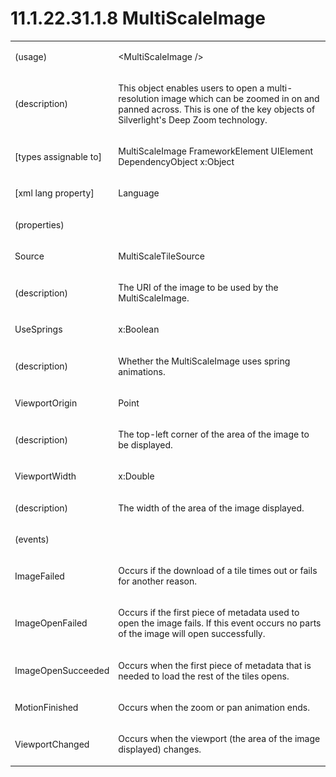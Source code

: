 <html dir="LTR" xmlns:mshelp="http://msdn.microsoft.com/mshelp" xmlns:ddue="http://ddue.schemas.microsoft.com/authoring/2003/5" xmlns:xlink="http://www.w3.org/1999/xlink" xmlns:tool="http://www.microsoft.com/tooltip"><body><input type="hidden" id="userDataCache" class="userDataStyle"><input type="hidden" id="hiddenScrollOffset"><img id="dropDownImage" style="display:none; height:0; width:0;" src="../local/drpdown.gif"><img id="dropDownHoverImage" style="display:none; height:0; width:0;" src="../local/drpdown_orange.gif"><img id="collapseImage" style="display:none; height:0; width:0;" src="../local/collapse.gif"><img id="expandImage" style="display:none; height:0; width:0;" src="../local/exp.gif"><img id="collapseAllImage" style="display:none; height:0; width:0;" src="../local/collall.gif"><img id="expandAllImage" style="display:none; height:0; width:0;" src="../local/expall.gif"><img id="copyImage" style="display:none; height:0; width:0;" src="../local/copycode.gif"><img id="copyHoverImage" style="display:none; height:0; width:0;" src="../local/copycodeHighlight.gif"><div id="header"><h1 class="heading">11.1.22.31.1.8 MultiScaleImage</h1></div><div id="mainSection"><div id="mainBody"><div id="allHistory" class="saveHistory" onsave="saveAll()" onload="loadAll()"></div>
			<div id="sectionSection0" class="section" name="collapseableSection"><content xmlns="http://ddue.schemas.microsoft.com/authoring/2003/5" xmlns:wsd="http://wsdev.schemas.microsoft.com/authoring/2008/2" xmlns:msxsl="urn:schemas-microsoft-com:xslt" xmlns:script="urn:script" xmlns:build="urn:build">
				</content></div><div id="sectionSection1" class="section" name="collapseableSection"><content xmlns="http://ddue.schemas.microsoft.com/authoring/2003/5" xmlns:wsd="http://wsdev.schemas.microsoft.com/authoring/2008/2" xmlns:msxsl="urn:schemas-microsoft-com:xslt" xmlns:script="urn:script" xmlns:build="urn:build">
					<p xmlns=""><b></b></p><table class="ProtocolAuthoredTable" xmlns=""><tr>
								<td>
									<p>(usage)</p>
								</td>
								<td>
									<p>&lt;MultiScaleImage /&gt;</p>
								</td>
							</tr><tr>
							<td>
								<p>(description)</p>
							</td>
							<td>
								<p>This object enables users to open a multi-resolution image which can be zoomed in on and panned across. This is one of the key objects of Silverlight's Deep Zoom technology.</p>
							</td>
						</tr><tr>
							<td>
								<p>[types assignable to]</p>
							</td>
							<td>
								<p>MultiScaleImage FrameworkElement UIElement DependencyObject x:Object</p>
							</td>
						</tr><tr>
							<td>
								<p>[xml lang property]</p>
							</td>
							<td>
								<p>Language</p>
							</td>
						</tr><tr>
							<td>
								<p>(properties)</p>
							</td>
							<td>
							</td>
						</tr><tr>
							<td>
								<p>Source</p>
							</td>
							<td>
								<p>MultiScaleTileSource</p>
							</td>
						</tr><tr>
							<td>
								<p>(description)</p>
							</td>
							<td>
								<p>The URI of the image to be used by the MultiScaleImage.</p>
							</td>
						</tr><tr>
							<td>
								<p>UseSprings</p>
							</td>
							<td>
								<p>x:Boolean</p>
							</td>
						</tr><tr>
							<td>
								<p>(description)</p>
							</td>
							<td>
								<p>Whether the MultiScaleImage uses spring animations.</p>
							</td>
						</tr><tr>
							<td>
								<p>ViewportOrigin</p>
							</td>
							<td>
								<p>Point</p>
							</td>
						</tr><tr>
							<td>
								<p>(description)</p>
							</td>
							<td>
								<p>The top-left corner of the area of the image to be displayed.</p>
							</td>
						</tr><tr>
							<td>
								<p>ViewportWidth</p>
							</td>
							<td>
								<p>x:Double</p>
							</td>
						</tr><tr>
							<td>
								<p>(description)</p>
							</td>
							<td>
								<p>The width of the area of the image displayed.</p>
							</td>
						</tr><tr>
							<td>
								<p>(events)</p>
							</td>
							<td>
							</td>
						</tr><tr>
							<td>
								<p>ImageFailed</p>
							</td>
							<td>
								<p>Occurs if the download of a tile times out or fails for another reason.</p>
							</td>
						</tr><tr>
							<td>
								<p>ImageOpenFailed</p>
							</td>
							<td>
								<p>Occurs if the first piece of metadata used to open the image fails. If this event occurs no parts of the image will open successfully.</p>
							</td>
						</tr><tr>
							<td>
								<p>ImageOpenSucceeded</p>
							</td>
							<td>
								<p>Occurs when the first piece of metadata that is needed to load the rest of the tiles opens.</p>
							</td>
						</tr><tr>
							<td>
								<p>MotionFinished</p>
							</td>
							<td>
								<p>Occurs when the zoom or pan animation ends.</p>
							</td>
						</tr><tr>
							<td>
								<p>ViewportChanged</p>
							</td>
							<td>
								<p>Occurs when the viewport (the area of the image displayed) changes.</p>
							</td>
						</tr></table>
				</content></div><!--[if gte IE 5]>
			<tool:tip element="languageFilterToolTip" avoidmouse="false"/>
		<![endif]--></div><a name="feedback"></a><span></span></div></body></html>